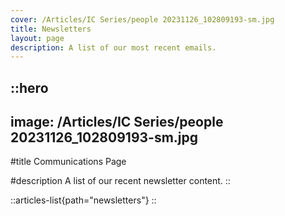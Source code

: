 ```yaml
---
cover: /Articles/IC Series/people 20231126_102809193-sm.jpg
title: Newsletters
layout: page
description: A list of our most recent emails.
---
```


::hero
---
image: /Articles/IC Series/people 20231126_102809193-sm.jpg
---
#title
Communications Page

#description
A list of our recent newsletter content.
::

::articles-list{path="newsletters"}
::
